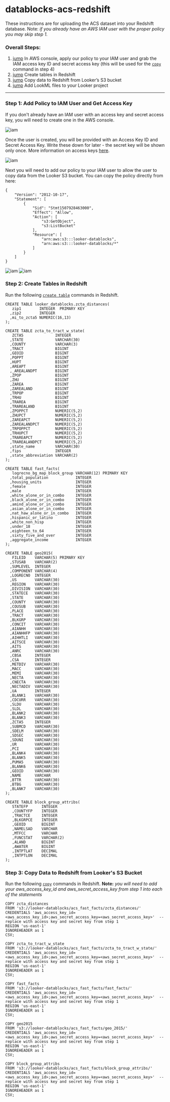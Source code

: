 # datablocks-acs-redshift

These instructions are for uploading the ACS dataset into your Redshift database. Note: _if you already have an AWS IAM user with the proper policy you may skip step 1._

### Overall Steps:
1. [jump](#step-1-add-policy-to-iam-user-and-get-access-key) In AWS console, apply our policy to your IAM user and grab the IAM access key ID and secret access key (this will be used for the [`copy`](http://docs.aws.amazon.com/redshift/latest/dg/copy-parameters-data-source-s3.html) command in step 4)
2. [jump]() Create tables in Redshift
3. [jump]() Copy data to Redshift from Looker’s S3 bucket
4. [jump]() Add LookML files to your Looker project

__________________________________________________________________________________________

### Step 1: Add Policy to IAM User and Get Access Key

If you don't already have an IAM user with an access key and secret access key, you will need to create one in the AWS console. 

![iam](aws_add_user.png)

Once the user is created, you will be provided with an Access Key ID and Secret Access Key. Write these down for later - the secret key will be shown only once. More information on access keys [here](http://docs.aws.amazon.com/general/latest/gr/aws-sec-cred-types.html#access-keys-and-secret-access-keys). 

![iam](aws_get_access_key.png)

Next you will need to add our policy to your IAM user to allow the user to copy data from the Looker S3 bucket. 
You can copy the policy directly from here:
```
{
    "Version": "2012-10-17",
    "Statement": [
        {
            "Sid": "Stmt1507928463000",
            "Effect": "Allow",
            "Action": [
                "s3:GetObject",
                "s3:ListBucket"
            ],
            "Resource": [
                "arn:aws:s3:::looker-datablocks",
                "arn:aws:s3:::looker-datablocks/*"
            ]
        }
    ]
}
```

![iam](aws_add_policy.png)
![iam](aws_looker_policy.png)


### Step 2: Create Tables in Redshift

Run the following [`create table`](http://docs.aws.amazon.com/redshift/latest/dg/r_CREATE_TABLE_NEW.html) commands in Redshift.

```
CREATE TABLE looker_datablocks.zcta_distances(
   zip1        INTEGER  PRIMARY KEY
  ,zip2        INTEGER
  ,mi_to_zcta5 NUMERIC(16,13)
);

CREATE TABLE zcta_to_tract_w_state(
   ZCTA5              INTEGER
  ,STATE              VARCHAR(30)
  ,COUNTY             VARCHAR(3)
  ,TRACT              BIGINT
  ,GEOID              BIGINT
  ,POPPT              BIGINT
  ,HUPT               BIGINT
  ,AREAPT             BIGINT
  ,_AREALANDPT        BIGINT
  ,ZPOP               BIGINT
  ,ZHU                BIGINT
  ,ZAREA              BIGINT
  ,ZAREALAND          BIGINT
  ,TRPOP              BIGINT
  ,TRHU               BIGINT
  ,TRAREA             BIGINT
  ,TRAREALAND         BIGINT
  ,ZPOPPCT            NUMERIC(5,2)
  ,ZHUPCT             NUMERIC(5,2)
  ,ZAREAPCT           NUMERIC(5,2)
  ,ZAREALANDPCT       NUMERIC(5,2)
  ,TRPOPPCT           NUMERIC(5,2)
  ,TRHUPCT            NUMERIC(5,2)
  ,TRAREAPCT          NUMERIC(5,2)
  ,TRAREALANDPCT      NUMERIC(5,2)
  ,state_name         VARCHAR(30)
  ,fips               INTEGER
  ,state_abbreviation VARCHAR(2)
);

CREATE TABLE fast_facts(
   logrecno_bg_map_block_group VARCHAR(12) PRIMARY KEY
  ,total_population            INTEGER
  ,housing_units               INTEGER
  ,female                      INTEGER
  ,male                        INTEGER
  ,white_alone_or_in_combo     INTEGER
  ,black_alone_or_in_combo     INTEGER
  ,amind_alone_or_in_combo     INTEGER
  ,asian_alone_or_in_combo     INTEGER
  ,nat_haw_alone_or_in_combo   INTEGER
  ,hispanic_or_latino          INTEGER
  ,white_non_hisp              INTEGER
  ,under_18                    INTEGER
  ,eighteen_to_64              INTEGER
  ,sixty_five_and_over         INTEGER
  ,aggregate_income            INTEGER
);

CREATE TABLE geo2015(
   FILEID    VARCHAR(5) PRIMARY KEY
  ,STUSAB    VARCHAR(2)
  ,SUMLEVEL  INTEGER
  ,COMPONENT VARCHAR(4)
  ,LOGRECNO  INTEGER
  ,US        VARCHAR(30)
  ,REGION    VARCHAR(30)
  ,DIVISION  VARCHAR(30)
  ,STATECE   VARCHAR(30)
  ,STATE     VARCHAR(30)
  ,COUNTY    VARCHAR(30)
  ,COUSUB    VARCHAR(30)
  ,PLACE     VARCHAR(30)
  ,TRACT     VARCHAR(30)
  ,BLKGRP    VARCHAR(30)
  ,CONCIT    VARCHAR(30)
  ,AIANHH    VARCHAR(30)
  ,AIANHHFP  VARCHAR(30)
  ,AIHHTLI   VARCHAR(30)
  ,AITSCE    VARCHAR(30)
  ,AITS      VARCHAR(30)
  ,ANRC      VARCHAR(30)
  ,CBSA      INTEGER
  ,CSA       INTEGER
  ,METDIV    VARCHAR(30)
  ,MACC      VARCHAR(30)
  ,MEMI      VARCHAR(30)
  ,NECTA     VARCHAR(30)
  ,CNECTA    VARCHAR(30)
  ,NECTADIV  VARCHAR(30)
  ,UA        INTEGER
  ,BLANK1    VARCHAR(30)
  ,CDCURR    VARCHAR(30)
  ,SLDU      VARCHAR(30)
  ,SLDL      VARCHAR(30)
  ,BLANK2    VARCHAR(30)
  ,BLANK3    VARCHAR(30)
  ,ZCTA5     INTEGER
  ,SUBMCD    VARCHAR(30)
  ,SDELM     VARCHAR(30)
  ,SDSEC     VARCHAR(30)
  ,SDUNI     VARCHAR(30)
  ,UR        VARCHAR(30)
  ,PCI       VARCHAR(30)
  ,BLANK4    VARCHAR(30)
  ,BLANK5    VARCHAR(30)
  ,PUMA5     VARCHAR(30)
  ,BLANK6    VARCHAR(30)
  ,GEOID     VARCHAR(30)
  ,NAME      VARCHAR
  ,BTTR      VARCHAR(30)
  ,BTBG      VARCHAR(30)
  ,BLANK7    VARCHAR(30)
);

CREATE TABLE block_group_attribs(
   STATEFP      INTEGER
   ,COUNTYFP    INTEGER
   ,TRACTCE     INTEGER
   ,BLKGRPCE    INTEGER
   ,GEOID       BIGINT
   ,NAMELSAD    VARCHAR
   ,MTFCC       VARCHAR
   ,FUNCSTAT    VARCHAR(2)
   ,ALAND       BIGINT
   ,AWATER      BIGINT
   ,INTPTLAT    DECIMAL
   ,INTPTLON    DECIMAL
);
```

### Step 3: Copy Data to Redshift from Looker's S3 Bucket

Run the following [`copy`](http://docs.aws.amazon.com/redshift/latest/dg/copy-parameters-data-source-s3.html) commands in Redshift. 
**Note:** _you will need to add your aws_access_key_id and aws_secret_access_key from step 1 into each of the statements_

```
COPY zcta_distances
FROM 's3://looker-datablocks/acs_fast_facts/zcta_distances/' 
CREDENTIALS 'aws_access_key_id=<aws_access_key_id>;aws_secret_access_key=<aws_secret_access_key>'  -- replace with access key and secret key from step 1
REGION 'us-east-1'
IGNOREHEADER as 1
CSV;

COPY zcta_to_tract_w_state
FROM 's3://looker-datablocks/acs_fast_facts/zcta_to_tract_w_state/' 
CREDENTIALS 'aws_access_key_id=<aws_access_key_id>;aws_secret_access_key=<aws_secret_access_key>'  -- replace with access key and secret key from step 1
REGION 'us-east-1'
IGNOREHEADER as 1
CSV;

COPY fast_facts
FROM 's3://looker-datablocks/acs_fast_facts/fast_facts/' 
CREDENTIALS 'aws_access_key_id=<aws_access_key_id>;aws_secret_access_key=<aws_secret_access_key>'  -- replace with access key and secret key from step 1
REGION 'us-east-1'
IGNOREHEADER as 1
CSV;

COPY geo2015
FROM 's3://looker-datablocks/acs_fast_facts/geo_2015/' 
CREDENTIALS 'aws_access_key_id=<aws_access_key_id>;aws_secret_access_key=<aws_secret_access_key>'  -- replace with access key and secret key from step 1
REGION 'us-east-1'
IGNOREHEADER as 1
CSV;

COPY block_group_attribs
FROM 's3://looker-datablocks/acs_fast_facts/block_group_attribs/' 
CREDENTIALS 'aws_access_key_id=<aws_access_key_id>;aws_secret_access_key=<aws_secret_access_key>'  -- replace with access key and secret key from step 1
REGION 'us-east-1'
IGNOREHEADER as 1
CSV;
```



